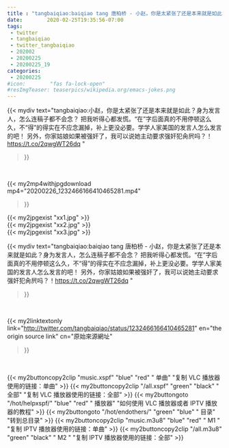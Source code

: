 ```yaml
---
title : "tangbaiqiao:baiqiao tang 唐柏桥 - 小赵，你是太紧张了还是本来就是如此？身为发言人，怎么连稿子都不会念？ 把我听得心都发慌。“在”字后面真的不用停顿这么久，不“得”的得实在不应念漏掉，补上更没必要。学学人家美国的发言人怎么发言的吧！ 另外，你家姑娘如果被强奸了，我可以说她主动要求强奸犯肏屄吗？！https://t.co/2qwgWT26dq "
date:        2020-02-25T19:35:56-07:00
tags:
 - twitter
 - tangbaiqiao
 - twitter_tangbaiqiao
 - 202002
 - 20200225
 - 20200225_19
categories:
 - 20200225
#icon:        "fas fa-lock-open"
#resImgTeaser: teaserpics/wikipedia.org/emacs-jokes.png
---
```


{{< mydiv text="tangbaiqiao:小赵，你是太紧张了还是本来就是如此？身为发言人，怎么连稿子都不会念？ 把我听得心都发慌。“在”字后面真的不用停顿这么久，不“得”的得实在不应念漏掉，补上更没必要。学学人家美国的发言人怎么发言的吧！ 另外，你家姑娘如果被强奸了，我可以说她主动要求强奸犯肏屄吗？！https://t.co/2qwgWT26dq "
>}}
<br>


{{< my2mp4withjpgdownload mp4="20200226_1232466166410465281.mp4"
>}}

{{< my2jpgexist "xx1.jpg" >}}<br>
{{< my2jpgexist "xx2.jpg" >}}<br>
{{< my2jpgexist "xx3.jpg" >}}<br>



{{< mydiv text="tangbaiqiao:baiqiao tang 唐柏桥 - 小赵，你是太紧张了还是本来就是如此？身为发言人，怎么连稿子都不会念？ 把我听得心都发慌。“在”字后面真的不用停顿这么久，不“得”的得实在不应念漏掉，补上更没必要。学学人家美国的发言人怎么发言的吧！ 另外，你家姑娘如果被强奸了，我可以说她主动要求强奸犯肏屄吗？！https://t.co/2qwgWT26dq "
>}}
<br>

{{< my2linktextonly link="http://twitter.com/tangbaiqiao/status/1232466166410465281"
en="the origin source link" cn="原始來源網址"
>}}


<br>

{{< my2buttoncopy2clip "music.xspf"        "blue"   "red"    " 单曲"  "复制 VLC 播放器使用的链接：单曲" >}} {{< my2buttoncopy2clip "/all.xspf"         "green"  "black"  " 全部"  "复制 VLC 播放器使用的链接：全部" >}} {{< my2buttongoto      "/hot/helpxspf/"    "blue"   "red"    " 播放器" "如何使用 VLC 播放器或者 IPTV 播放器的教程" >}} {{< my2buttongoto      "/hot/endothers/"   "green"  "blue"   " 目录"   "转到总目录" >}} {{< my2buttoncopy2clip "music.m3u8"        "blue"   "red"    " M1 "    "复制 IPTV 播放器使用的链接：单曲" >}} {{< my2buttoncopy2clip "/all.m3u8"         "green"  "black"  " M2 "    "复制 IPTV 播放器使用的链接：全部" >}} 

